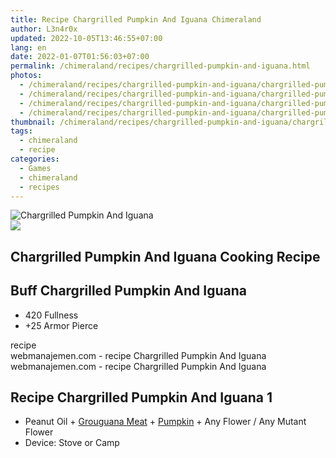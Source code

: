 ```yaml
---
title: Recipe Chargrilled Pumpkin And Iguana Chimeraland
author: L3n4r0x
updated: 2022-10-05T13:46:55+07:00
lang: en
date: 2022-01-07T01:56:03+07:00
permalink: /chimeraland/recipes/chargrilled-pumpkin-and-iguana.html
photos:
  - /chimeraland/recipes/chargrilled-pumpkin-and-iguana/chargrilled-pumpkin-and-iguana.webp
  - /chimeraland/recipes/chargrilled-pumpkin-and-iguana/chargrilled-pumpkin-and-iguana-name.webp
  - /chimeraland/recipes/chargrilled-pumpkin-and-iguana/chargrilled-pumpkin-and-iguana-icon.webp
  - /chimeraland/recipes/chargrilled-pumpkin-and-iguana/chargrilled-pumpkin-and-iguana-material.webp
thumbnail: /chimeraland/recipes/chargrilled-pumpkin-and-iguana/chargrilled-pumpkin-and-iguana.webp
tags:
  - chimeraland
  - recipe
categories:
  - Games
  - chimeraland
  - recipes
---
```


<link
  rel="stylesheet"
  href="https://rawcdn.githack.com/dimaslanjaka/Web-Manajemen/870a349/css/bootstrap-5-3-0-alpha3-wrapper.css"
/>
<section id="bootstrap-wrapper">
  <div data-bs-theme="dark">
    <div class="card mb-2">
      <div class="card-body">
        <div class="row g-0">
          <div class="col-sm-4 position-relative mb-2">
            <img
              src="https://www.webmanajemen.com/chimeraland/recipes/chargrilled-pumpkin-and-iguana/chargrilled-pumpkin-and-iguana-material.webp"
              class="card-img fit-cover w-100 h-100"
              alt="Chargrilled Pumpkin And Iguana"
              data-fancybox="true"
            />
          </div>
          <div class="col-sm-8 mb-2">
            <div class="card-body">
              <div class="d-flex flex-row align-items-center mb-3">
                <img
                  class="d-inline-block me-2"
                  src="https://www.webmanajemen.com/chimeraland/recipes/chargrilled-pumpkin-and-iguana/chargrilled-pumpkin-and-iguana-icon.webp"
                  width="auto"
                  height="auto"
                  style="vertical-align: middle"
                />
                <h2 class="fs-5">
                  Chargrilled Pumpkin And Iguana Cooking Recipe
                </h2>
              </div>
              <h2 class="card-title fs-5">
                Buff Chargrilled Pumpkin And Iguana
              </h2>
              <div class="card-text">
                <ul>
                  <li>420 Fullness</li>
                  <li>+25 Armor Pierce</li>
                </ul>
              </div>
              <span class="badge rounded-pill">recipe</span>
            </div>
            <div class="card-footer text-end text-muted mt-auto">
              webmanajemen.com - recipe Chargrilled Pumpkin And Iguana
            </div>
          </div>
        </div>
      </div>
      <div class="card-footer text-end text-muted">
        webmanajemen.com - recipe Chargrilled Pumpkin And Iguana
      </div>
    </div>
    <div class="row mb-2">
      <div class="col-12 col-lg-6 recipe-item mb-2">
        <div class="card">
          <div class="card-body">
            <h2 class="card-title fs-5">
              Recipe Chargrilled Pumpkin And Iguana 1
            </h2>
            <div class="card-text">
              <ul>
                <li>
                  Peanut Oil<span> + </span
                  ><a
                    class="text-decoration-none text-primary"
                    href="/chimeraland/materials/grouguana-meat.html"
                    >Grouguana Meat</a
                  ><span> + </span
                  ><a
                    class="text-decoration-none text-primary"
                    href="/chimeraland/materials/pumpkin.html"
                    >Pumpkin</a
                  ><span> + </span>Any Flower<span> / </span>Any Mutant Flower
                </li>
                <li>Device: Stove or Camp</li>
              </ul>
            </div>
          </div>
        </div>
      </div>
    </div>
  </div>
</section>